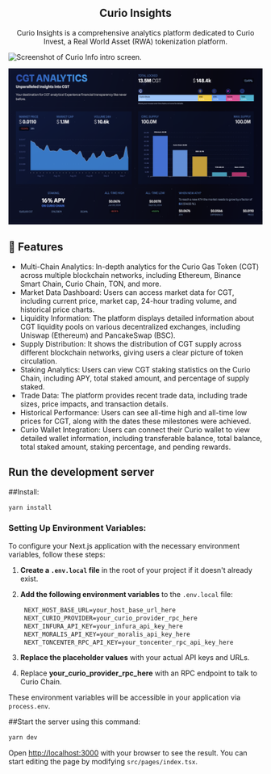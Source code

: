 <div align="center">
  <h2>Curio Insights</h2>
  <p>Curio Insights is a comprehensive analytics platform dedicated to Curio Invest, a Real World Asset (RWA) tokenization platform.</p>
</div>

![Screenshot of Curio Info intro screen.](https://github.com/soul-man/curio/blob/master/public/images/curio.png?raw=true)

![Screenshot of Curio Info intro screen.](https://github.com/soul-man/curio/blob/master/public/images/dashboard.png?raw=true)

##  💖  Features
- Multi-Chain Analytics: In-depth analytics for the Curio Gas Token (CGT) across multiple blockchain networks, including Ethereum, Binance Smart Chain, Curio Chain, TON, and more.
- Market Data Dashboard: Users can access market data for CGT, including current price, market cap, 24-hour trading volume, and historical price charts.
- Liquidity Information: The platform displays detailed information about CGT liquidity pools on various decentralized exchanges, including Uniswap (Ethereum) and PancakeSwap (BSC).
- Supply Distribution: It shows the distribution of CGT supply across different blockchain networks, giving users a clear picture of token circulation.
- Staking Analytics: Users can view CGT staking statistics on the Curio Chain, including APY, total staked amount, and percentage of supply staked.
- Trade Data: The platform provides recent trade data, including trade sizes, price impacts, and transaction details.
- Historical Performance: Users can see all-time high and all-time low prices for CGT, along with the dates these milestones were achieved.
- Curio Wallet Integration: Users can connect their Curio wallet to view detailed wallet information, including transferable balance, total balance, total staked amount, staking percentage, and pending rewards.

 
## Run the development server

##Install:

```bash
yarn install
```

### Setting Up Environment Variables:

To configure your Next.js application with the necessary environment variables, follow these steps:

1. **Create a `.env.local` file** in the root of your project if it doesn't already exist.

2. **Add the following environment variables** to the `.env.local` file:

   ```plaintext
    NEXT_HOST_BASE_URL=your_host_base_url_here
    NEXT_CURIO_PROVIDER=your_curio_provider_rpc_here
    NEXT_INFURA_API_KEY=your_infura_api_key_here
    NEXT_MORALIS_API_KEY=your_moralis_api_key_here
    NEXT_TONCENTER_RPC_API_KEY=your_toncenter_rpc_api_key_here
   ```

3. **Replace the placeholder values** with your actual API keys and URLs.
4. Replace **your_curio_provider_rpc_here** with an RPC endpoint to talk to Curio Chain.



These environment variables will be accessible in your application via `process.env`.

##Start the server using this command:

```bash
yarn dev
```

Open [http://localhost:3000](http://localhost:3000) with your browser to see the result. You can start editing the page by modifying `src/pages/index.tsx`.
